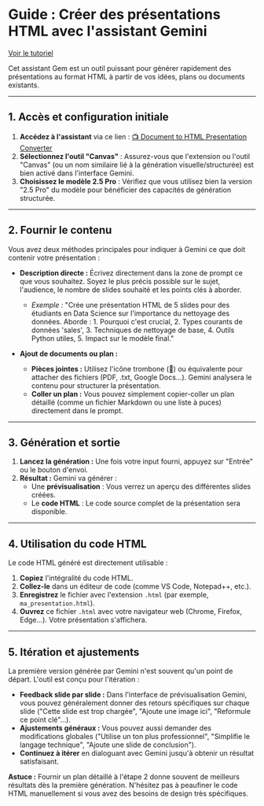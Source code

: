 # Guide : Créer des présentations HTML avec l'assistant Gemini

[Voir le tutoriel](https://www.youtube.com/watch?v=3vT4mwJcYio&list=PLAO2ui_9t-UQiTCLs2yiQO2m9_oq-ItWQ&index=5)

Cet assistant Gem est un outil puissant pour générer rapidement des présentations au format HTML à partir de vos idées, plans ou documents existants.

---

## 1. Accès et configuration initiale

1.  **Accédez à l'assistant** via ce lien : [📺 Document to HTML Presentation Converter](https://gemini.google.com/gem/1ceG85dtOVdgsvqecXnKT3CS0zX9ZaHzU?usp=sharing)
2.  **Sélectionnez l'outil "Canvas"** : Assurez-vous que l'extension ou l'outil "Canvas" (ou un nom similaire lié à la génération visuelle/structurée) est bien activé dans l'interface Gemini.
3.  **Choisissez le modèle 2.5 Pro** : Vérifiez que vous utilisez bien la version "2.5 Pro" du modèle pour bénéficier des capacités de génération structurée.

---

## 2. Fournir le contenu

Vous avez deux méthodes principales pour indiquer à Gemini ce que doit contenir votre présentation :

* **Description directe :** Écrivez directement dans la zone de prompt ce que vous souhaitez. Soyez le plus précis possible sur le sujet, l'audience, le nombre de slides souhaité et les points clés à aborder.
    * *Exemple :* "Crée une présentation HTML de 5 slides pour des étudiants en Data Science sur l'importance du nettoyage des données. Aborde : 1. Pourquoi c'est crucial, 2. Types courants de données 'sales', 3. Techniques de nettoyage de base, 4. Outils Python utiles, 5. Impact sur le modèle final."

* **Ajout de documents ou plan :**
    * **Pièces jointes :** Utilisez l'icône trombone (📎) ou équivalente pour attacher des fichiers (PDF, .txt, Google Docs...). Gemini analysera le contenu pour structurer la présentation.
    * **Coller un plan :** Vous pouvez simplement copier-coller un plan détaillé (comme un fichier Markdown ou une liste à puces) directement dans le prompt.

---

## 3. Génération et sortie

1.  **Lancez la génération :** Une fois votre input fourni, appuyez sur "Entrée" ou le bouton d'envoi.
2.  **Résultat :** Gemini va générer :
    * Une **prévisualisation** : Vous verrez un aperçu des différentes slides créées.
    * Le **code HTML** : Le code source complet de la présentation sera disponible.



---

## 4. Utilisation du code HTML

Le code HTML généré est directement utilisable :

1.  **Copiez** l'intégralité du code HTML.
2.  **Collez-le** dans un éditeur de code (comme VS Code, Notepad++, etc.).
3.  **Enregistrez** le fichier avec l'extension `.html` (par exemple, `ma_presentation.html`).
4.  **Ouvrez** ce fichier `.html` avec votre navigateur web (Chrome, Firefox, Edge...). Votre présentation s'affichera.

---

## 5. Itération et ajustements

La première version générée par Gemini n'est souvent qu'un point de départ. L'outil est conçu pour l'itération :

* **Feedback slide par slide :** Dans l'interface de prévisualisation Gemini, vous pouvez généralement donner des retours spécifiques sur chaque slide ("Cette slide est trop chargée", "Ajoute une image ici", "Reformule ce point clé"...).
* **Ajustements généraux :** Vous pouvez aussi demander des modifications globales ("Utilise un ton plus professionnel", "Simplifie le langage technique", "Ajoute une slide de conclusion").
* **Continuez à itérer** en dialoguant avec Gemini jusqu'à obtenir un résultat satisfaisant.

**Astuce :** Fournir un plan détaillé à l'étape 2 donne souvent de meilleurs résultats dès la première génération. N'hésitez pas à peaufiner le code HTML manuellement si vous avez des besoins de design très spécifiques.